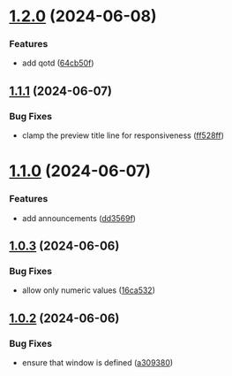 # [1.2.0](https://github.com/MuchaSsak/ludwig-citadelle/compare/v1.1.1...v1.2.0) (2024-06-08)


### Features

* add qotd ([64cb50f](https://github.com/MuchaSsak/ludwig-citadelle/commit/64cb50f57ed63142df2c56b944476dca9bc5770b))



## [1.1.1](https://github.com/MuchaSsak/ludwig-citadelle/compare/v1.1.0...v1.1.1) (2024-06-07)


### Bug Fixes

* clamp the preview title line for responsiveness ([ff528ff](https://github.com/MuchaSsak/ludwig-citadelle/commit/ff528ff2fefa9d5831d86b85ec37a04b071ad853))



# [1.1.0](https://github.com/MuchaSsak/ludwig-citadelle/compare/v1.0.3...v1.1.0) (2024-06-07)


### Features

* add announcements ([dd3569f](https://github.com/MuchaSsak/ludwig-citadelle/commit/dd3569f87c40328d50fc23a7c98af11242830ccf))



## [1.0.3](https://github.com/MuchaSsak/ludwig-citadelle/compare/v1.0.2...v1.0.3) (2024-06-06)


### Bug Fixes

* allow only numeric values ([16ca532](https://github.com/MuchaSsak/ludwig-citadelle/commit/16ca5320eaac93e634dd7c90b718e15dd3a354e1))



## [1.0.2](https://github.com/MuchaSsak/ludwig-citadelle/compare/v1.0.1...v1.0.2) (2024-06-06)


### Bug Fixes

* ensure that window is defined ([a309380](https://github.com/MuchaSsak/ludwig-citadelle/commit/a3093808e1071dd2ba92e927c178bc9f4e6c59fd))



